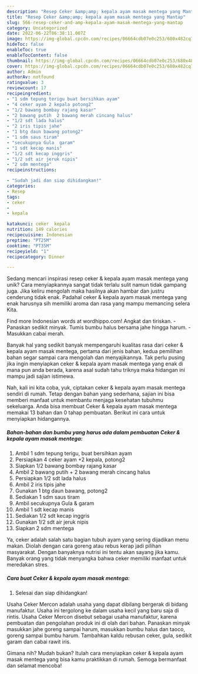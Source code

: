 ```yaml
---
description: "Resep Ceker &amp;amp; kepala ayam masak mentega yang Mantap"
title: "Resep Ceker &amp;amp; kepala ayam masak mentega yang Mantap"
slug: 566-resep-ceker-and-amp-kepala-ayam-masak-mentega-yang-mantap
category: Uncategorized
date: 2022-06-22T06:38:11.007Z
image: https://img-global.cpcdn.com/recipes/06664cdb07e0c253/680x482cq70/ceker-kepala-ayam-masak-mentega-foto-resep-utama.jpg
hideToc: false
enableToc: true
enableTocContent: false
thumbnail: https://img-global.cpcdn.com/recipes/06664cdb07e0c253/680x482cq70/ceker-kepala-ayam-masak-mentega-foto-resep-utama.jpg
cover: https://img-global.cpcdn.com/recipes/06664cdb07e0c253/680x482cq70/ceker-kepala-ayam-masak-mentega-foto-resep-utama.jpg
author: Admin
authorAv: notfound
ratingvalue: 3
reviewcount: 17
recipeingredient:
- "1 sdm tepung terigu buat bersihkan ayam"
- "4 ceker ayam 2 kepala potong2"
- "1/2 bawang bombay rajang kasar"
- "2 bawang putih  2 bawang merah cincang halus"
- "1/2 sdt lada halus"
- "2 iris tipis jahe"
- "1 btg daun bawang potong2"
- "1 sdm saus tiram"
- "secukupnya Gula  garam"
- "1 sdt kecap manis"
- "1/2 sdt kecap inggris"
- "1/2 sdt air jeruk nipis"
- "2 sdm mentega"
recipeinstructions:

- "Sudah jadi dan siap dihidangkan!"
categories:
- Resep
tags:
- ceker
- 
- kepala

katakunci: ceker  kepala 
nutrition: 149 calories
recipecuisine: Indonesian
preptime: "PT25M"
cooktime: "PT35M"
recipeyield: "1"
recipecategory: Dinner

---
```





Sedang mencari inspirasi resep ceker &amp; kepala ayam masak mentega yang unik? Cara menyiapkannya sangat tidak terlalu sulit namun tidak gampang juga. Jika keliru mengolah maka hasilnya akan hambar dan justru cenderung tidak enak. Padahal ceker &amp; kepala ayam masak mentega yang enak harusnya sih memiliki aroma dan rasa yang mampu memancing selera Kita.





Find more Indonesian words at wordhippo.com! Angkat dan tiriskan. - Panaskan sedikit minyak. Tumis bumbu halus bersama jahe hingga harum. - Masukkan cabai merah.

Banyak hal yang sedikit banyak mempengaruhi kualitas rasa dari ceker &amp; kepala ayam masak mentega, pertama dari jenis bahan, kedua pemilihan bahan segar sampai cara mengolah dan menyajikannya. Tak perlu pusing jika ingin menyiapkan ceker &amp; kepala ayam masak mentega yang enak di mana pun anda berada, karena asal sudah tahu triknya maka hidangan ini mampu jadi sajian istimewa.






Nah, kali ini kita coba, yuk, ciptakan ceker &amp; kepala ayam masak mentega sendiri di rumah. Tetap dengan bahan yang sederhana, sajian ini bisa memberi manfaat untuk membantu menjaga kesehatan tubuhmu sekeluarga. Anda bisa membuat Ceker &amp; kepala ayam masak mentega memakai 13 bahan dan 0 tahap pembuatan. Berikut ini cara untuk menyiapkan hidangannya.

<!--inarticleads1-->

##### Bahan-bahan dan bumbu yang harus ada dalam pembuatan Ceker &amp; kepala ayam masak mentega:

1. Ambil 1 sdm tepung terigu, buat bersihkan ayam
1. Persiapkan 4 ceker ayam +2 kepala, potong2
1. Siapkan 1/2 bawang bombay rajang kasar
1. Ambil 2 bawang putih + 2 bawang merah cincang halus
1. Persiapkan 1/2 sdt lada halus
1. Ambil 2 iris tipis jahe
1. Gunakan 1 btg daun bawang, potong2
1. Sediakan 1 sdm saus tiram
1. Ambil secukupnya Gula &amp; garam
1. Ambil 1 sdt kecap manis
1. Sediakan 1/2 sdt kecap inggris
1. Gunakan 1/2 sdt air jeruk nipis
1. Siapkan 2 sdm mentega


Ya, ceker adalah salah satu bagian tubuh ayam yang sering dijadikan menu makan. Diolah dengan cara goreng atau rebus kerap jadi pilihan masyarakat. Dengan banyaknya nutrisi ini tentu akan sayang jika kamu. Banyak orang yang tidak menyangka bahwa ceker memiliki manfaat untuk meredakan stres. 

<!--inarticleads2-->

##### Cara buat Ceker &amp; kepala ayam masak mentega:


1. Selesai dan siap dihidangkan!

Usaha Ceker Mercon adalah usaha yang dapat dibilang bergerak di bidang manufaktur. Usaha ini tergolong ke dalam usaha kecil yang baru saja di rintis. Usaha Ceker Mercon disebut sebagai usaha manufaktur, karena pembuatan dan pengolahan produk ini di olah dari bahan. Panaskan minyak masukkan jahe goreng sampai harum, masukkan bumbu halus dan taoco, goreng sampai bumbu harum. Tambahkan kaldu rebusan ceker, gula, sedikit garam dan cabai rawit iris. 

Gimana nih? Mudah bukan? Itulah cara menyiapkan ceker &amp; kepala ayam masak mentega yang bisa kamu praktikkan di rumah. Semoga bermanfaat dan selamat mencoba!

